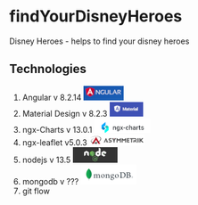 # findYourDisneyHeroes
Disney Heroes - helps to find your disney heroes 

## Technologies
1. Angular v 8.2.14 ![angular](images/angular.png)
2. Material Design v 8.2.3 ![angular-material](images/material.png)
3. ngx-Charts v 13.0.1 ![ngx-charts](images/ngx-chart.png)
4. ngx-leaflet v5.0.3 ![ngx-leaflet](images/ngx-leaflet.png)
5. nodejs v 13.5 ![nodejs](images/nodejs.png)
6. mongodb v ??? ![mongodb](images/mongodb.png)
7. git flow

